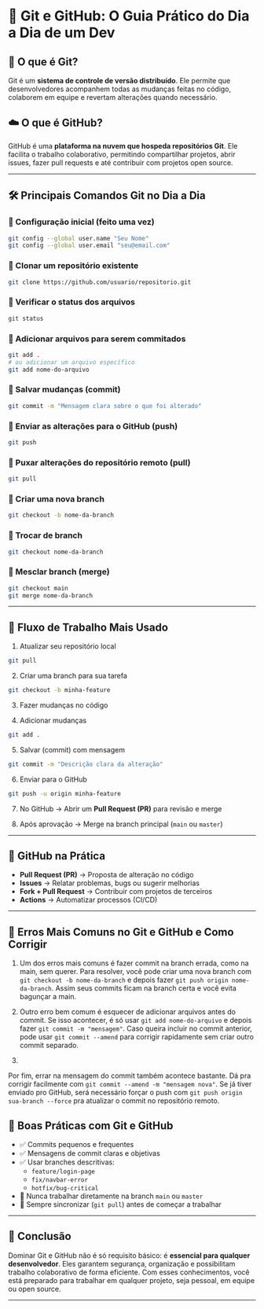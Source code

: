 # 🧠 Git e GitHub: O Guia Prático do Dia a Dia de um Dev

## 🚀 O que é Git?

Git é um **sistema de controle de versão distribuído**. Ele permite que desenvolvedores acompanhem todas as mudanças feitas no código, colaborem em equipe e revertam alterações quando necessário.

## ☁️ O que é GitHub?

GitHub é uma **plataforma na nuvem que hospeda repositórios Git**. Ele facilita o trabalho colaborativo, permitindo compartilhar projetos, abrir issues, fazer pull requests e até contribuir com projetos open source.

---

## 🛠️ Principais Comandos Git no Dia a Dia

### 🔸 Configuração inicial (feito uma vez)
```bash
git config --global user.name "Seu Nome"
git config --global user.email "seu@email.com"
```

### 🔸 Clonar um repositório existente
```bash
git clone https://github.com/usuario/repositorio.git
```

### 🔸 Verificar o status dos arquivos
```bash
git status
```

### 🔸 Adicionar arquivos para serem commitados
```bash
git add .
# ou adicionar um arquivo específico
git add nome-do-arquivo
```

### 🔸 Salvar mudanças (commit)
```bash
git commit -m "Mensagem clara sobre o que foi alterado"
```

### 🔸 Enviar as alterações para o GitHub (push)
```bash
git push
```

### 🔸 Puxar alterações do repositório remoto (pull)
```bash
git pull
```

### 🔸 Criar uma nova branch
```bash
git checkout -b nome-da-branch
```

### 🔸 Trocar de branch
```bash
git checkout nome-da-branch
```

### 🔸 Mesclar branch (merge)
```bash
git checkout main
git merge nome-da-branch
```

---

## 🔄 Fluxo de Trabalho Mais Usado

1. Atualizar seu repositório local
```bash
git pull
```

2. Criar uma branch para sua tarefa
```bash
git checkout -b minha-feature
```

3. Fazer mudanças no código

4. Adicionar mudanças
```bash
git add .
```

5. Salvar (commit) com mensagem
```bash
git commit -m "Descrição clara da alteração"
```

6. Enviar para o GitHub
```bash
git push -u origin minha-feature
```

7. No GitHub → Abrir um **Pull Request (PR)** para revisão e merge

8. Após aprovação → Merge na branch principal (`main` ou `master`)

---

## 🤝 GitHub na Prática

- **Pull Request (PR)** → Proposta de alteração no código
- **Issues** → Relatar problemas, bugs ou sugerir melhorias
- **Fork + Pull Request** → Contribuir com projetos de terceiros
- **Actions** → Automatizar processos (CI/CD)

---

## 🐛 Erros Mais Comuns no Git e GitHub e Como Corrigir

1. Um dos erros mais comuns é fazer commit na branch errada, como na main, sem querer. Para resolver, você pode criar uma nova branch com `git checkout -b nome-da-branch` e depois fazer `git push origin nome-da-branch`. Assim seus commits ficam na branch certa e você evita bagunçar a main.

2. Outro erro bem comum é esquecer de adicionar arquivos antes do commit. Se isso acontecer, é só usar `git add nome-do-arquivo` e depois fazer `git commit -m "mensagem"`. Caso queira incluir no commit anterior, pode usar `git commit --amend` para corrigir rapidamente sem criar outro commit separado.

3. 
Por fim, errar na mensagem do commit também acontece bastante. Dá pra corrigir facilmente com `git commit --amend -m "mensagem nova"`. Se já tiver enviado pro GitHub, será necessário forçar o push com `git push origin sua-branch --force` pra atualizar o commit no repositório remoto.


## 🎯 Boas Práticas com Git e GitHub

- ✅ Commits pequenos e frequentes
- ✅ Mensagens de commit claras e objetivas
- ✅ Usar branches descritivas:
  - `feature/login-page`
  - `fix/navbar-error`
  - `hotfix/bug-critical`
- 🚫 Nunca trabalhar diretamente na branch `main` ou `master`
- 🔄 Sempre sincronizar (`git pull`) antes de começar a trabalhar

---

## 🚀 Conclusão

Dominar Git e GitHub não é só requisito básico: é **essencial para qualquer desenvolvedor**. Eles garantem segurança, organização e possibilitam trabalho colaborativo de forma eficiente. Com esses conhecimentos, você está preparado para trabalhar em qualquer projeto, seja pessoal, em equipe ou open source.

---

